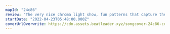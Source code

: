 ```yaml
---
mapId: "24c86"
review: "The very nice chroma light show, fun patterns that capture the energy of the song perfectly and well-spaced full difficulty spread make this map shine!"
startDate: "2022-04-23T05:48:00.000Z"
coverUrlOverwrite: https://cdn.assets.beatleader.xyz/songcover-24c86-cover.jpg
---
```

